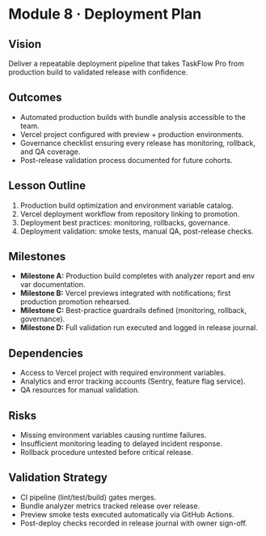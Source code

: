 # Module 8 · Deployment Plan

## Vision

Deliver a repeatable deployment pipeline that takes TaskFlow Pro from production
build to validated release with confidence.

## Outcomes

-  Automated production builds with bundle analysis accessible to the team.
-  Vercel project configured with preview + production environments.
-  Governance checklist ensuring every release has monitoring, rollback, and QA
   coverage.
-  Post-release validation process documented for future cohorts.

## Lesson Outline

1. Production build optimization and environment variable catalog.
2. Vercel deployment workflow from repository linking to promotion.
3. Deployment best practices: monitoring, rollbacks, governance.
4. Deployment validation: smoke tests, manual QA, post-release checks.

## Milestones

-  **Milestone A:** Production build completes with analyzer report and env var
   documentation.
-  **Milestone B:** Vercel previews integrated with notifications; first
   production promotion rehearsed.
-  **Milestone C:** Best-practice guardrails defined (monitoring, rollback,
   governance).
-  **Milestone D:** Full validation run executed and logged in release journal.

## Dependencies

-  Access to Vercel project with required environment variables.
-  Analytics and error tracking accounts (Sentry, feature flag service).
-  QA resources for manual validation.

## Risks

-  Missing environment variables causing runtime failures.
-  Insufficient monitoring leading to delayed incident response.
-  Rollback procedure untested before critical release.

## Validation Strategy

-  CI pipeline (lint/test/build) gates merges.
-  Bundle analyzer metrics tracked release over release.
-  Preview smoke tests executed automatically via GitHub Actions.
-  Post-deploy checks recorded in release journal with owner sign-off.
